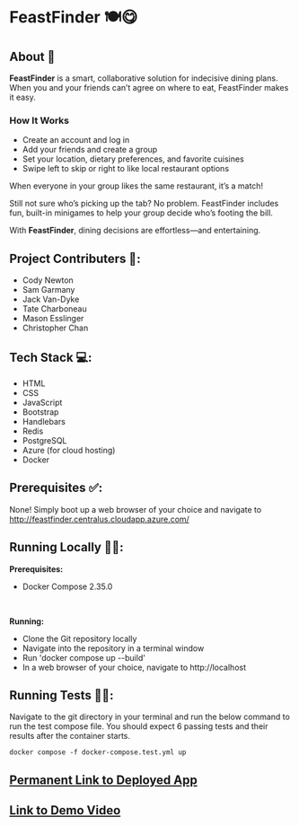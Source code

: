 # FeastFinder 🍽️😋

## About 📝

**FeastFinder** is a smart, collaborative solution for indecisive dining plans. When you and your friends can’t agree on where to eat, FeastFinder makes it easy.

### How It Works
- Create an account and log in
- Add your friends and create a group
- Set your location, dietary preferences, and favorite cuisines
- Swipe left to skip or right to like local restaurant options

When everyone in your group likes the same restaurant, it’s a match!

Still not sure who’s picking up the tab? No problem. FeastFinder includes fun, built-in minigames to help your group decide who’s footing the bill.

With **FeastFinder**, dining decisions are effortless—and entertaining.

## Project Contributers 📑:

- Cody Newton  
- Sam Garmany  
- Jack Van-Dyke  
- Tate Charboneau  
- Mason Esslinger  
- Christopher Chan

## Tech Stack 💻:

- HTML  
- CSS  
- JavaScript  
- Bootstrap  
- Handlebars  
- Redis  
- PostgreSQL  
- Azure (for cloud hosting)  
- Docker

## Prerequisites ✅:

None! Simply boot up a web browser of your choice and navigate to http://feastfinder.centralus.cloudapp.azure.com/

## Running Locally 🧑‍💻:

**Prerequisites:**
- Docker Compose 2.35.0

<br>

**Running:**
- Clone the Git repository locally
- Navigate into the repository in a terminal window
- Run 'docker compose up --build'
- In a web browser of your choice, navigate to http://localhost

## Running Tests 🧑‍🔬:
Navigate to the git directory in your terminal and run the below command to run the test compose file. You should expect 6 passing tests and their results after the container starts.

```
docker compose -f docker-compose.test.yml up
```

## [Permanent Link to Deployed App](http://feastfinder.centralus.cloudapp.azure.com/)

## [Link to Demo Video](https://www.youtube.com/watch?v=euY4AIK6WNQ)
